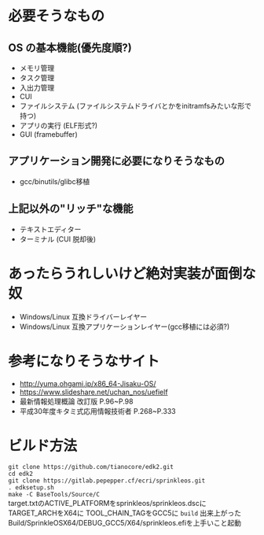 # 必要そうなもの

## OS の基本機能(優先度順?)
* メモリ管理
* タスク管理
* 入出力管理
* CUI
* ファイルシステム (ファイルシステムドライバとかをinitramfsみたいな形で持つ)
* アプリの実行 (ELF形式?)
* GUI (framebuffer)

## アプリケーション開発に必要になりそうなもの
* gcc/binutils/glibc移植

## 上記以外の"リッチ"な機能
* テキストエディター
* ターミナル (CUI 脱却後)

# あったらうれしいけど絶対実装が面倒な奴
* Windows/Linux 互換ドライバーレイヤー
* Windows/Linux 互換アプリケーションレイヤー(gcc移植には必須?)

# 参考になりそうなサイト
* http://yuma.ohgami.jp/x86_64-Jisaku-OS/
* https://www.slideshare.net/uchan_nos/uefielf
* 最新情報処理概論 改訂版 P.96~P.98
* 平成30年度キタミ式応用情報技術者 P.268~P.333

# ビルド方法
```git clone https://github.com/tianocore/edk2.git```  
```cd edk2```  
```git clone https://gitlab.pepepper.cf/ecri/sprinkleos.git```  
```. edksetup.sh```  
```make -C BaseTools/Source/C```  
target.txtのACTIVE_PLATFORMをsprinkleos/sprinkleos.dscに TARGET_ARCHをX64に TOOL_CHAIN_TAGをGCC5に
```build```
出来上がったBuild/SprinkleOSX64/DEBUG_GCC5/X64/sprinkleos.efiを上手いこと起動